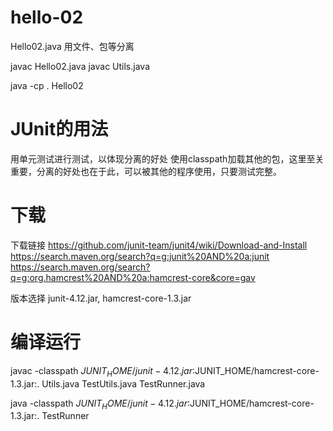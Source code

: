 hello-02
========
Hello02.java
用文件、包等分离

javac Hello02.java
javac Utils.java

java -cp . Hello02

JUnit的用法
===========
用单元测试进行测试，以体现分离的好处
使用classpath加载其他的包，这里至关重要，分离的好处也在于此，可以被其他的程序使用，只要测试完整。

下载
====
下载链接
https://github.com/junit-team/junit4/wiki/Download-and-Install
https://search.maven.org/search?q=g:junit%20AND%20a:junit
https://search.maven.org/search?q=g:org.hamcrest%20AND%20a:hamcrest-core&core=gav

版本选择
junit-4.12.jar, hamcrest-core-1.3.jar

编译运行
========
javac -classpath $JUNIT_HOME/junit-4.12.jar:$JUNIT_HOME/hamcrest-core-1.3.jar:. Utils.java TestUtils.java TestRunner.java

java -classpath $JUNIT_HOME/junit-4.12.jar:$JUNIT_HOME/hamcrest-core-1.3.jar:. TestRunner
